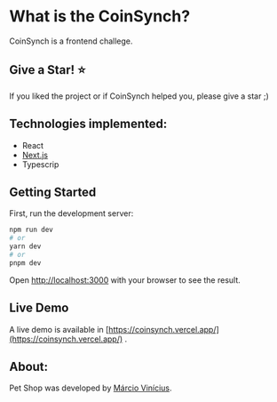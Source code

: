 What is the CoinSynch?
=====================

CoinSynch is a frontend challege.

## Give a Star! :star:
If you liked the project or if CoinSynch helped you, please give a star ;)

## Technologies implemented:

- React
- [Next.js](https://nextjs.org/)
- Typescrip

## Getting Started

First, run the development server:

```bash
npm run dev
# or
yarn dev
# or
pnpm dev
```

Open [http://localhost:3000](http://localhost:3000) with your browser to see the result.

## Live Demo
A live demo is available in [https://coinsynch.vercel.app/](https://coinsynch.vercel.app/) .


## About:
Pet Shop was developed by [Márcio Vinícius](https://github.com/marciovcampos).